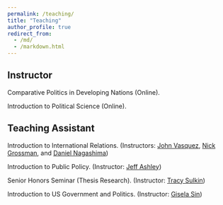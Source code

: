 ```yaml
---
permalink: /teaching/
title: "Teaching"
author_profile: true
redirect_from: 
  - /md/
  - /markdown.html
---
```


## Instructor

Comparative Politics in Developing Nations (Online).

Introduction to Political Science (Online).

## Teaching Assistant

Introduction to International Relations. (Instructors: [John Vasquez](https://pol.illinois.edu/directory/profile/vasqueja), [Nick Grossman](https://pol.illinois.edu/directory/profile/ng81), and [Daniel Nagashima](https://danielnagashima.weebly.com/))

Introduction to Public Policy. (Instructor: [Jeff Ashley](https://www.eiu.edu/polisci/faculty.php/hendrickson.php?id=jsashley&subcat=))

Senior Honors Seminar (Thesis Research). (Instructor: [Tracy Sulkin](https://pol.illinois.edu/directory/profile/tsulkin))

Introduction to US Government and Politics. (Instructor: [Gisela Sin](http://publish.illinois.edu/giselasin/about-me/))


